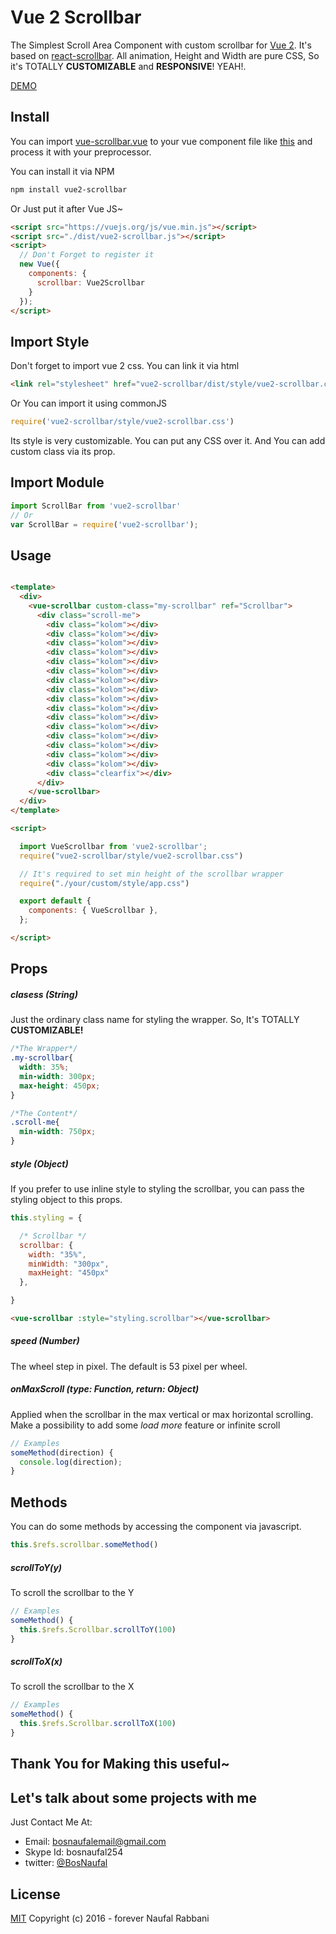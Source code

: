 # Vue 2  Scrollbar

The Simplest Scroll Area Component with custom scrollbar for [Vue 2](https://vuejs.or). It's based on [react-scrollbar](https://github.com/BosNaufal/react-scrollbar). All animation, Height and Width are pure CSS, So it's TOTALLY **CUSTOMIZABLE** and **RESPONSIVE**! YEAH!.

[DEMO](https://bosnaufal.github.io/vue2-scrollbar)

## Install
You can import [vue-scrollbar.vue](./src/js/components/vue-scrollbar.vue) to your vue component file like [this](./src/js/components/app.vue) and process it with your preprocessor.


You can install it via NPM
```bash
npm install vue2-scrollbar
```

Or Just put it after Vue JS~
```html
<script src="https://vuejs.org/js/vue.min.js"></script>
<script src="./dist/vue2-scrollbar.js"></script>
<script>
  // Don't Forget to register it
  new Vue({
    components: {
      scrollbar: Vue2Scrollbar
    }
  });
</script>
```


## Import Style
Don't forget to import vue 2 css. You can link it via html
```html
<link rel="stylesheet" href="vue2-scrollbar/dist/style/vue2-scrollbar.css">
```

Or You can import it using commonJS

```javascript
require('vue2-scrollbar/style/vue2-scrollbar.css')
```

Its style is very customizable. You can put any CSS over it. And You can add custom class via its prop.


## Import Module
```javascript
import ScrollBar from 'vue2-scrollbar'
// Or
var ScrollBar = require('vue2-scrollbar');
```


## Usage
```html

<template>
  <div>
    <vue-scrollbar custom-class="my-scrollbar" ref="Scrollbar">
      <div class="scroll-me">
        <div class="kolom"></div>
        <div class="kolom"></div>
        <div class="kolom"></div>
        <div class="kolom"></div>
        <div class="kolom"></div>
        <div class="kolom"></div>
        <div class="kolom"></div>
        <div class="kolom"></div>
        <div class="kolom"></div>
        <div class="kolom"></div>
        <div class="kolom"></div>
        <div class="kolom"></div>
        <div class="kolom"></div>
        <div class="kolom"></div>
        <div class="kolom"></div>
        <div class="kolom"></div>
        <div class="clearfix"></div>
      </div>
    </vue-scrollbar>
  </div>
</template>

<script>

  import VueScrollbar from 'vue2-scrollbar';
  require("vue2-scrollbar/style/vue2-scrollbar.css")

  // It's required to set min height of the scrollbar wrapper
  require("./your/custom/style/app.css")

  export default {
    components: { VueScrollbar },
  };

</script>

```


## Props
##### clasess (String)
Just the ordinary class name for styling the wrapper. So, It's TOTALLY **CUSTOMIZABLE!**
```css
/*The Wrapper*/
.my-scrollbar{
  width: 35%;
  min-width: 300px;
  max-height: 450px;
}

/*The Content*/
.scroll-me{
  min-width: 750px;
}
```


##### style (Object)
If you prefer to use inline style to styling the scrollbar, you can pass the styling object to this props.

```javascript
this.styling = {

  /* Scrollbar */
  scrollbar: {
    width: "35%",
    minWidth: "300px",
    maxHeight: "450px"
  },

}
```

```html
<vue-scrollbar :style="styling.scrollbar"></vue-scrollbar>
```

##### speed (Number)
The wheel step in pixel. The default is 53 pixel per wheel.


##### onMaxScroll (type: Function, return: Object)
Applied when the scrollbar in the max vertical or max horizontal scrolling. Make a possibility to add some *load more* feature or infinite scroll
```javascript
// Examples
someMethod(direction) {
  console.log(direction);
}
```



## Methods
You can do some methods by accessing the component via javascript.
```javascript
this.$refs.scrollbar.someMethod()
```

##### scrollToY(y)
To scroll the scrollbar to the Y
```javascript
// Examples
someMethod() {
  this.$refs.Scrollbar.scrollToY(100)
}
```

##### scrollToX(x)
To scroll the scrollbar to the X
```javascript
// Examples
someMethod() {
  this.$refs.Scrollbar.scrollToX(100)
}
```

## Thank You for Making this useful~

## Let's talk about some projects with me
Just Contact Me At:
- Email: [bosnaufalemail@gmail.com](mailto:bosnaufalemail@gmail.com)
- Skype Id: bosnaufal254
- twitter: [@BosNaufal](https://twitter.com/BosNaufal)

## License
[MIT](http://opensource.org/licenses/MIT)
Copyright (c) 2016 - forever Naufal Rabbani
